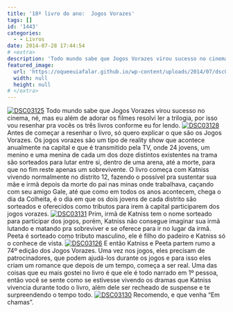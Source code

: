 ```yaml
---
title: '18º livro do ano:  Jogos Vorazes'
tags: []
id: '1443'
categories:
  - - Livros
date: 2014-07-28 17:44:54
# <extra>
description: 'Todo mundo sabe que Jogos Vorazes virou sucesso no cinema, né, mas eu além de adorar os filmes resolvi ler a trilogia, por isso vou resenhar pra vocês os três livros conforme eu for lendo. Antes de começar a resenhar o livro, só quero explicar o que são os Jogos Vorazes. Os jogos vorazes são um tipo de reality show que acontece anualmente na capital e que é transmitido pela TV, onde 24 jovens, um menino e uma menina de cada um dos doze distintos existentes na trama são sorteados para lutar entre si, dentro de uma arena, até a morte, para que no fim reste apenas um sobrevivente. O livro começa com Katniss vivendo normalmente no distrito 12, fazendo o possível pra sustentar sua mãe e irmã depois da morte do pai nas minas onde trabalhava, caçando com seu &hellip;'
featured_image: 
  url: 'https://oqueeuiafalar.github.io/wp-content/uploads/2014/07/dsc03125.jpg'
  width: null
  height: null
# </extra>
---
```


[![DSC03125](http://162.243.62.160/wp-content/uploads/2014/07/dsc03125.jpg)](http://162.243.62.160/wp-content/uploads/2014/07/dsc03125.jpg) Todo mundo sabe que Jogos Vorazes virou sucesso no cinema, né, mas eu além de adorar os filmes resolvi ler a trilogia, por isso vou resenhar pra vocês os três livros conforme eu for lendo. [![DSC03128](http://162.243.62.160/wp-content/uploads/2014/07/dsc03128.jpg)](http://162.243.62.160/wp-content/uploads/2014/07/dsc03128.jpg) Antes de começar a resenhar o livro, só quero explicar o que são os Jogos Vorazes. Os jogos vorazes são um tipo de reality show que acontece anualmente na capital e que é transmitido pela TV, onde 24 jovens, um menino e uma menina de cada um dos doze distintos existentes na trama são sorteados para lutar entre si, dentro de uma arena, até a morte, para que no fim reste apenas um sobrevivente. O livro começa com Katniss vivendo normalmente no distrito 12, fazendo o possível pra sustentar sua mãe e irmã depois da morte do pai nas minas onde trabalhava, caçando com seu amigo Gale, até que como em todos os anos acontecem, chega o dia da Colheita, é o dia em que os dois jovens de cada distrito são sorteados e oferecidos como tributos para irem à capital participarem dos jogos vorazes. [![DSC03131](http://162.243.62.160/wp-content/uploads/2014/07/dsc03131.jpg)](http://162.243.62.160/wp-content/uploads/2014/07/dsc03131.jpg) Prim, irmã de Katniss tem o nome sorteado para participar dos jogos, porém, Katniss não consegue imaginar sua irmã lutando e matando pra sobreviver e se oferece para ir no lugar da irmã. Peeta é sorteado como tributo masculino, ele é filho do padeiro e Katniss só o conhece de vista. [![DSC03126](http://162.243.62.160/wp-content/uploads/2014/07/dsc03126.jpg)](http://162.243.62.160/wp-content/uploads/2014/07/dsc03126.jpg) E então Katniss e Peeta partem rumo a 74º edição dos Jogos Vorazes. Uma vez nos jogos, eles precisam de patrocinadores, que podem ajudá-los durante os jogos e para isso eles criam um romance que depois de um tempo, começa a ser real. Uma das coisas que eu mais gostei no livro é que ele é todo narrado em 1º pessoa, então você se sente como se estivesse vivendo os dramas que Katniss vivencia durante todo o livro, além dele ser recheado de suspense e te surpreendendo o tempo todo. [![DSC03130](http://162.243.62.160/wp-content/uploads/2014/07/dsc03130.jpg)](http://162.243.62.160/wp-content/uploads/2014/07/dsc03130.jpg) Recomendo, e que venha “Em chamas”.
